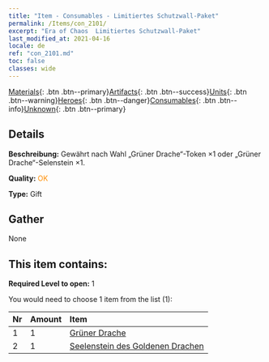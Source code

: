 ```yaml
---
title: "Item - Consumables - Limitiertes Schutzwall-Paket"
permalink: /Items/con_2101/
excerpt: "Era of Chaos  Limitiertes Schutzwall-Paket"
last_modified_at: 2021-04-16
locale: de
ref: "con_2101.md"
toc: false
classes: wide
---
```

 [Materials](/de/Items/){: .btn .btn--primary}[Artifacts](/de/Items/Artifacts/){: .btn .btn--success}[Units](/de/Items/Units/){: .btn .btn--warning}[Heroes](/de/Items/Heroes/){: .btn .btn--danger}[Consumables](/de/Items/Consumables/){: .btn .btn--info}[Unknown](/de/Items/Unknown/){: .btn .btn--primary}

## Details
 **Beschreibung:** Gewährt nach Wahl „Grüner Drache“-Token ×1 oder „Grüner Drache“-Selenstein ×1.

 **Quality:** <span style="color: #FF8C00">OK</span>

 **Type:** Gift

## Gather

  None

## This item contains:

 **Required Level to open:** 1

 You would need to choose 1 item from the list (1):

  | Nr | Amount |     Item    |
  |:---|:-------|:------------|
  | 1 | 1 | [Grüner Drache](/de/Items/unt_205/) |  | 
  | 2 | 1 | [Seelenstein des Goldenen Drachen](/de/Items/unt_295/) |  | 
